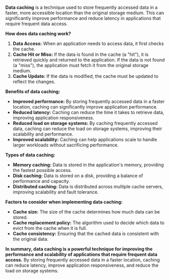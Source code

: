 **Data caching** is a technique used to store frequently accessed data in a faster, more accessible location than the original storage medium. This can significantly improve performance and reduce latency in applications that require frequent data access.

**How does data caching work?**

1. **Data Access:** When an application needs to access data, it first checks the cache.
2. **Cache Hit or Miss:** If the data is found in the cache (a "hit"), it is retrieved quickly and returned to the application. If the data is not found (a "miss"), the application must fetch it from the original storage medium.
3. **Cache Update:** If the data is modified, the cache must be updated to reflect the changes.

**Benefits of data caching:**

- **Improved performance:** By storing frequently accessed data in a faster location, caching can significantly improve application performance.
- **Reduced latency:** Caching can reduce the time it takes to retrieve data, improving application responsiveness.
- **Reduced load on storage systems:** By caching frequently accessed data, caching can reduce the load on storage systems, improving their scalability and performance.
- **Improved scalability:** Caching can help applications scale to handle larger workloads without sacrificing performance.

**Types of data caching:**

- **Memory caching:** Data is stored in the application's memory, providing the fastest possible access.
- **Disk caching:** Data is stored on a disk, providing a balance of performance and capacity.
- **Distributed caching:** Data is distributed across multiple cache servers, improving scalability and fault tolerance.

**Factors to consider when implementing data caching:**

- **Cache size:** The size of the cache determines how much data can be stored.
- **Cache replacement policy:** The algorithm used to decide which data to evict from the cache when it is full.
- **Cache consistency:** Ensuring that the cached data is consistent with the original data.

**In summary, data caching is a powerful technique for improving the performance and scalability of applications that require frequent data access.** By storing frequently accessed data in a faster location, caching can reduce latency, improve application responsiveness, and reduce the load on storage systems.
